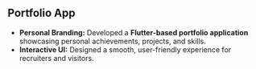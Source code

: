 ## Portfolio App

- **Personal Branding:** Developed a **Flutter-based portfolio application** showcasing personal achievements, projects, and skills.
- **Interactive UI:** Designed a smooth, user-friendly experience for recruiters and visitors.
